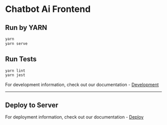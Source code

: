 # Chatbot Ai Frontend

## Run by YARN

```bash
yarn
yarn serve
```

## Run Tests

```bash
yarn lint
yarn jest
```

For development information, check out our documentation - [Development](https://docs.chatbot-ai.ga/use/dev.html)

---

## Deploy to Server

For deployment information, check out our documentation - [Deploy](https://docs.chatbot-ai.ga/use/deploy.html)